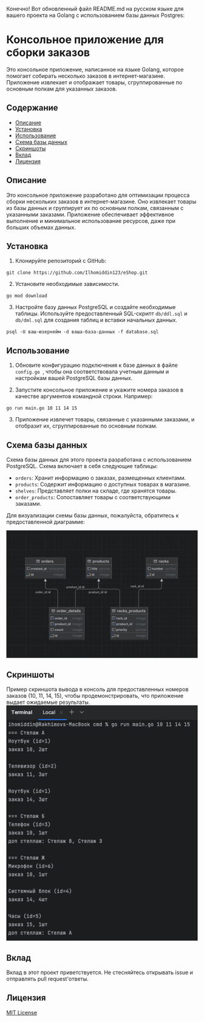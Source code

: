 Конечно! Вот обновленный файл README.md на русском языке для вашего проекта на Golang с использованием базы данных Postgres:

# Консольное приложение для сборки заказов

Это консольное приложение, написанное на языке Golang, которое помогает собирать несколько заказов в интернет-магазине. Приложение извлекает и отображает товары, сгруппированные по основным полкам для указанных заказов.

## Содержание

- [Описание](#описание)
- [Установка](#установка)
- [Использование](#использование)
- [Схема базы данных](#схема-базы-данных)
- [Скриншоты](#скриншоты)
- [Вклад](#вклад)
- [Лицензия](#лицензия)

## Описание

Это консольное приложение разработано для оптимизации процесса сборки нескольких заказов в интернет-магазине. Оно извлекает товары из базы данных и группирует их по основным полкам, связанным с указанными заказами. Приложение обеспечивает эффективное выполнение и минимальное использование ресурсов, даже при больших объемах данных.

## Установка

1. Клонируйте репозиторий с GitHub:

```
git clone https://github.com/Ilhomiddin123/eShop.git
```

2. Установите необходимые зависимости.

```
go mod download
```

3. Настройте базу данных PostgreSQL и создайте необходимые таблицы. Используйте предоставленный SQL-скрипт `db/ddl.sql` и `db/dml.sql` для создания таблиц и вставки начальных данных.

```
psql -U ваш-юзернейм -d ваша-база-данных -f database.sql
```

## Использование

1. Обновите конфигурацию подключения к базе данных в файле `config.go `, чтобы она соответствовала учетным данным и настройкам вашей PostgreSQL базы данных.

2. Запустите консольное приложение и укажите номера заказов в качестве аргументов командной строки. Например:

```
go run main.go 10 11 14 15
```

3. Приложение извлечет товары, связанные с указанными заказами, и отобразит их, сгруппированные по основным полкам.

## Схема базы данных

Схема базы данных для этого проекта разработана с использованием PostgreSQL. Схема включает в себя следующие таблицы:

- `orders`: Хранит информацию о заказах, размещенных клиентами.
- `products`: Содержит информацию о доступных товарах в магазине.
- `shelves`: Представляет полки на складе, где хранятся товары.
- `order_products`: Сопоставляет товары с соответствующими заказами.

Для визуализации схемы базы данных, пожалуйста, обратитесь к предоставленной диаграмме:

![Схема базы данных](images/db_schema.png)
## Скриншоты
Пример скриншота вывода в консоль для предоставленных номеров 
заказов (10, 11, 14, 15), чтобы продемонстрировать, что приложение выдает ожидаемые результаты.
![output_example](images/output_example.png)

## Вклад
Вклад в этот проект приветствуется. Не стесняйтесь открывать issue и отправлять pull request'ответы.

## Лицензия
[MIT License](https://opensource.org/licenses/MIT)